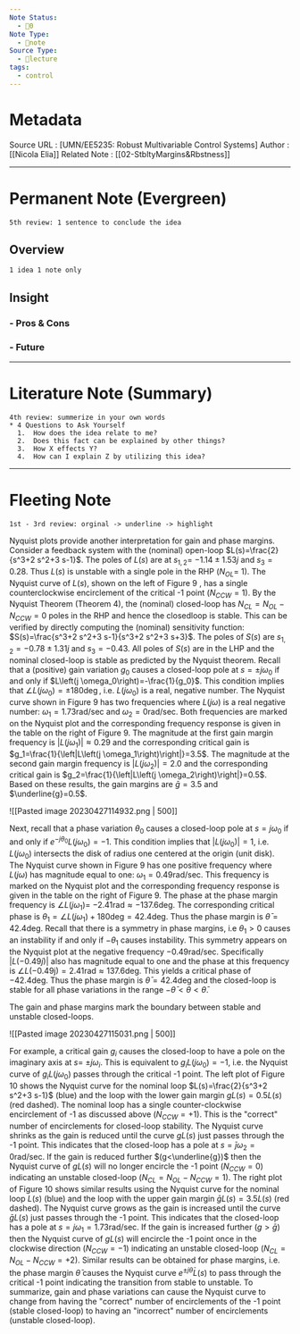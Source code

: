 ```yaml
---
Note Status:
  - 🌱0
Note Type:
  - 📄note
Source Type:
  - 🏫lecture
tags:
  - control
---
```

# Metadata
Source URL       : [UMN/EE5235: Robust Multivariable Control Systems]
Author              : [[Nicola Elia]]
Related Note     : [[02-StbltyMargins&Rbstness]]


---

# Permanent Note (Evergreen)
	5th review: 1 sentence to conclude the idea
## Overview
	1 idea 1 note only


## Insight
### - Pros & Cons


### - Future


---

# Literature Note (Summary)
	4th review: summerize in your own words
	* 4 Questions to Ask Yourself
	  1.  How does the idea relate to me?
	  2.  Does this fact can be explained by other things?
	  3.  How X effects Y?
	  4.  How can I explain Z by utilizing this idea?


---

# Fleeting Note 
	1st - 3rd review: orginal -> underline -> highlight

Nyquist plots provide another interpretation for gain and phase margins. Consider a feedback system with the (nominal) open-loop $L(s)=\frac{2}{s^3+2 s^2+3 s-1}$. The poles of $L(s)$ are at $s_{1,2}=$ $-1.14 \pm 1.53 j$ and $s_3=0.28$. Thus $L(s)$ is unstable with a single pole in the RHP $\left(N_{O L}=\right.$ 1). The Nyquist curve of $L(s)$, shown on the left of Figure 9 , has a single counterclockwise encirclement of the critical -1 point $\left(N_{C C W}=1\right)$. By the Nyquist Theorem (Theorem 4), the (nominal) closed-loop has $N_{C L}=N_{O L}-N_{C C W}=0$ poles in the RHP and hence the closedloop is stable. This can be verified by directly computing the (nominal) sensitivity function: $S(s)=\frac{s^3+2 s^2+3 s-1}{s^3+2 s^2+3 s+3}$. The poles of $S(s)$ are $s_{1,2}=-0.78 \pm 1.31 j$ and $s_3=-0.43$. All poles of $S(s)$ are in the LHP and the nominal closed-loop is stable as predicted by the Nyquist theorem. Recall that a (positive) gain variation $g_0$ causes a closed-loop pole at $s= \pm j \omega_0$ if and only if $L\left(j \omega_0\right)=-\frac{1}{g_0}$. This condition implies that $\angle L\left(j \omega_0\right)= \pm 180 \operatorname{deg}$, i.e. $L\left(j \omega_0\right)$ is a real, negative number. The Nyquist curve shown in Figure 9 has two frequencies where $L(j \omega)$ is a real negative number: $\omega_1=1.73 \mathrm{rad} / \mathrm{sec}$ and $\omega_2=0 \mathrm{rad} / \mathrm{sec}$. Both frequencies are marked on the Nyquist plot and the corresponding frequency response is given in the table on the right of Figure 9. The magnitude at the first gain margin frequency is $\left|L\left(j \omega_1\right)\right| \approx 0.29$ and the corresponding critical gain is $g_1=\frac{1}{\left|L\left(j \omega_1\right)\right|}=3.5$. The magnitude at the second gain margin frequency is $\left|L\left(j \omega_2\right)\right|=2.0$ and the corresponding critical gain is $g_2=\frac{1}{\left|L\left(j \omega_2\right)\right|}=0.5$. Based on these results, the gain margins are $\bar{g}=3.5$ and $\underline{g}=0.5$.

![[Pasted image 20230427114932.png | 500]]

Next, recall that a phase variation $\theta_0$ causes a closed-loop pole at $s=j \omega_0$ if and only if $e^{-j \theta_0} L\left(j \omega_0\right)=-1$. This condition implies that $\left|L\left(j \omega_0\right)\right|=1$, i.e. $L\left(j \omega_0\right)$ intersects the disk of radius one centered at the origin (unit disk). The Nyquist curve shown in Figure 9 has one positive frequency where $L(j \omega)$ has magnitude equal to one: $\omega_1=0.49 \mathrm{rad} / \mathrm{sec}$. This frequency is marked on the Nyquist plot and the corresponding frequency response is given in the table on the right of Figure 9. The phase at the phase margin frequency is $\angle L\left(j \omega_1\right)=$ $-2.41 \mathrm{rad} \approx-137.6 \mathrm{deg}$. The corresponding critical phase is $\theta_1=\angle L\left(j \omega_1\right)+180 \mathrm{deg}=42.4 \mathrm{deg}$. Thus the phase margin is $\bar{\theta}=42.4 \mathrm{deg}$. Recall that there is a symmetry in phase margins, i.e $\theta_1>0$ causes an instability if and only if $-\theta_1$ causes instability. This symmetry appears on the Nyquist plot at the negative frequency $-0.49 \mathrm{rad} / \mathrm{sec}$. Specifically $|L(-0.49 j)|$ also has magnitude equal to one and the phase at this frequency is $\angle L(-0.49 \mathrm{j})=2.41 \mathrm{rad} \approx 137.6 \mathrm{deg}$. This yields a critical phase of $-42.4 \mathrm{deg}$. Thus the phase margin is $\bar{\theta}=42.4 \mathrm{deg}$ and the closed-loop is stable for all phase variations in the range $-\bar{\theta}<\theta<\bar{\theta}$.

The gain and phase margins mark the boundary between stable and unstable closed-loops.

![[Pasted image 20230427115031.png | 500]]

For example, a critical gain $g_i$ causes the closed-loop to have a pole on the imaginary axis at $s=$ $\pm j \omega_i$. This is equivalent to $g_i L\left(j \omega_0\right)=-1$, i.e. the Nyquist curve of $g_i L\left(j \omega_0\right)$ passes through the critical -1 point. The left plot of Figure 10 shows the Nyquist curve for the nominal loop $L(s)=\frac{2}{s^3+2 s^2+3 s-1}$ (blue) and the loop with the lower gain margin $g L(s)=0.5 L(s)$ (red dashed). The nominal loop has a single counter-clockwise encirclement of -1 as discussed above $\left(N_{C C W}=+1\right)$. This is the "correct" number of encirclements for closed-loop stability. The Nyquist curve shrinks as the gain is reduced until the curve $g L(s)$ just passes through the -1 point. This indicates that the closed-loop has a pole at $s=\bar{j} \omega_2=0 \mathrm{rad} / \mathrm{sec}$. If the gain is reduced further $(g<\underline{g})$ then the Nyquist curve of $g L(s)$ will no longer encircle the -1 point $\left(N_{C C W}=0\right)$ indicating an unstable closed-loop $\left(N_{C L}=N_{O L}-N_{C C W}=1\right)$. The right plot of Figure 10 shows similar results using the Nyquist curve for the nominal loop $L(s)$ (blue) and the loop with the upper gain margin $\bar{g} L(s)=3.5 L(s)$ (red dashed). The Nyquist curve grows as the gain is increased until the curve $\bar{g} L(s)$ just passes through the -1 point. This indicates that the closed-loop has a pole at $s=j \omega_1=1.73 \mathrm{rad} / \mathrm{sec}$. If the gain is increased further $(g>\bar{g})$ then the Nyquist curve of $g L(s)$ will encircle the -1 point once in the clockwise direction $\left(N_{C C W}=-1\right)$ indicating an unstable closed-loop $\left(N_{C L}=N_{O L}-N_{C C W}=+2\right)$. Similar results can be obtained for phase margins, i.e. the phase margin $\bar{\theta}$ causes the Nyquist curve $e^{ \pm j \bar{\theta}} L(s)$ to pass through the critical -1 point indicating the transition from stable to unstable. To summarize, gain and phase variations can cause the Nyquist curve to change from having the "correct" number of encirclements of the -1 point (stable closed-loop) to having an "incorrect" number of encirclements (unstable closed-loop).

